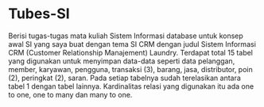 # Tubes-SI
Berisi tugas-tugas mata kuliah Sistem Informasi
database untuk konsep awal SI yang saya buat dengan tema SI CRM dengan judul Sistem Informasi CRM (Customer Relationship Manajement) Laundry. 
Terdapat total 15 tabel yang digunakan untuk menyimpan data-data seperti data pelanggan, member, karyawan, pengguna, transaksi (3), barang, jasa, 
distributor, poin (2), peringkat (2), saran. Pada setiap tabelnya sudah terelasikan antara tabel 1 dengan tabel lainnya. 
Kardinalitas relasi yang digunakan itu ada one to one, one to many dan many to one.
